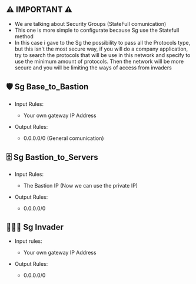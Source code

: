 ## ⚠️ IMPORTANT ⚠️

- We are talking about Security Groups (StateFull comunication)
- This one is more simple to configurate because Sg use the Statefull method
- In this case i gave to the Sg the possibility to pass all the Protocols type, but this isn't the most secure way, if you will do a company application, try to search the protocols that will be use in this network and specify to use the minimum amount of protocols. Then the network will be more secure and you will be limiting the ways of access from invaders

## 🛡️ Sg Base_to_Bastion

- Input Rules:
    - Your own gateway IP Address

- Output Rules:
    - 0.0.0.0/0 (General comunication)

## 🗄️ Sg Bastion_to_Servers

- Input Rules:
    - The Bastion IP (Now we can use the private IP)

- Output Rules:
  - 0.0.0.0/0

## 👨🏻‍💻 Sg Invader

- Input rules:
    -  Your own gateway IP Address

- Output Rules:
    - 0.0.0.0/0
